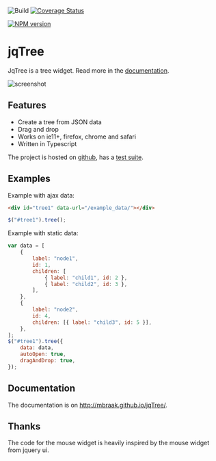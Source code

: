 ![Build](https://github.com/mbraak/jqTree/workflows/Continuous%20integration/badge.svg) [![Coverage Status](https://img.shields.io/coveralls/mbraak/jqTree.svg)](https://coveralls.io/r/mbraak/jqTree)

[![NPM version](https://img.shields.io/npm/v/jqtree.svg)](https://www.npmjs.com/package/jqtree)

# jqTree

JqTree is a tree widget. Read more in the [documentation](https://mbraak.github.io/jqTree/).

![screenshot](https://raw.github.com/mbraak/jqTree/master/screenshot.png)

## Features

-   Create a tree from JSON data
-   Drag and drop
-   Works on ie11+, firefox, chrome and safari
-   Written in Typescript

The project is hosted on [github](https://github.com/mbraak/jqTree), has a [test suite](http://mbraak.github.io/jqTree/test/test.html).

## Examples

Example with ajax data:

```html
<div id="tree1" data-url="/example_data/"></div>
```

```js
$("#tree1").tree();
```

Example with static data:

```js
var data = [
    {
        label: "node1",
        id: 1,
        children: [
            { label: "child1", id: 2 },
            { label: "child2", id: 3 },
        ],
    },
    {
        label: "node2",
        id: 4,
        children: [{ label: "child3", id: 5 }],
    },
];
$("#tree1").tree({
    data: data,
    autoOpen: true,
    dragAndDrop: true,
});
```

## Documentation

The documentation is on http://mbraak.github.io/jqTree/.

## Thanks

The code for the mouse widget is heavily inspired by the mouse widget from jquery ui.
